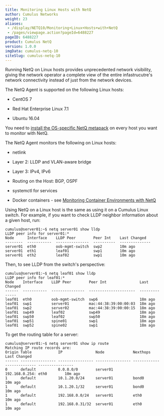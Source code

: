 ```yaml
---
title: Monitoring Linux Hosts with NetQ
author: Cumulus Networks
weight: 23
aliases:
 - /display/NETQ10/Monitoring+Linux+Hosts+with+NetQ
 - /pages/viewpage.action?pageId=6488227
pageID: 6488227
product: Cumulus NetQ
version: 1.0.0
imgData: cumulus-netq-10
siteSlug: cumulus-netq-10
---
```

Running NetQ on Linux hosts provides unprecedented network visibility,
giving the network operator a complete view of the entire
infastrucutre's network connectivity instead of just from the network
devices.

The NetQ Agent is supported on the following Linux hosts:

  - CentOS 7

  - Red Hat Enterprise Linux 7.1

  - Ubuntu 16.04

You need to [install the OS-specific NetQ
metapack](/version/cumulus-netq-10/Getting-Started-with-NetQ) on every
host you want to monitor with NetQ.

The NetQ Agent monitors the following on Linux hosts:

  - netlink

  - Layer 2: LLDP and VLAN-aware bridge

  - Layer 3: IPv4, IPv6

  - Routing on the Host: BGP, OSPF

  - systemctl for services

  - Docker containers - see [Monitoring Container Environments with
    NetQ](/version/cumulus-netq-10/Monitoring-Container-Environments-with-NetQ)

Using NetQ on a Linux host is the same as using it on a Cumulus Linux
switch. For example, if you want to check LLDP neighbor information
about a given host, run:

    cumulus@server01:~$ netq server01 show lldp 
    LLDP peer info for server01:*
    Node      Interface    LLDP Peer        Peer Int    Last Changed
    --------  -----------  ---------------  ----------  --------------
    server01  eth0         oob-mgmt-switch  swp2        10m ago
    server01  eth1         leaf01           swp1        10m ago
    server01  eth2         leaf02           swp1        10m ago

Then, to see LLDP from the switch's perspective:

    cumulus@server01:~$ netq leaf01 show lldp
    LLDP peer info for leaf01:*
    Node    Interface    LLDP Peer        Peer Int               Last Changed
    ------  -----------  ---------------  ---------------------  --------------
    leaf01  eth0         oob-mgmt-switch  swp6                   18m ago
    leaf01  swp1         server01         mac:44:38:39:00:00:03  18m ago
    leaf01  swp2         server02         mac:44:38:39:00:00:15  18m ago
    leaf01  swp49        leaf02           swp49                  18m ago
    leaf01  swp50        leaf02           swp50                  18m ago
    leaf01  swp51        spine01          swp1                   18m ago
    leaf01  swp52        spine02          swp1                   18m ago

To get the routing table for a server:

    cumulus@server01:~$ netq server01 show ip route
    Matching IP route records are:
    Origin Table            IP               Node             Nexthops                   Last Changed
    ------ ---------------- ---------------- ---------------- -------------------------- ----------------
    0      default          0.0.0.0/0        server01         192.168.0.254: eth0        10m ago
    1      default          10.1.20.0/24     server01         bond0                      10m ago
    1      default          10.1.20.1/32     server01         bond0                      10m ago
    1      default          192.168.0.0/24   server01         eth0                       10m ago
    1      default          192.168.0.31/32  server01         eth0                       10m ago

<article id="html-search-results" class="ht-content" style="display: none;">

</article>

<footer id="ht-footer">

</footer>

<script src="js/lunr.js"></script>

<script src="js/lunr-extras.js"></script>

<script src="assets/js/scroll-search.js"></script>
